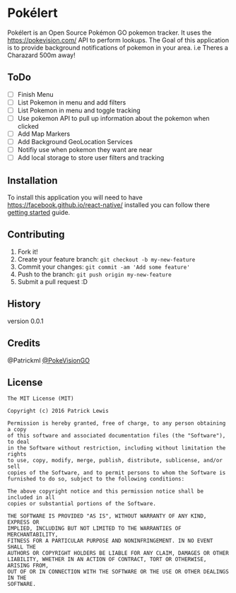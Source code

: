 # Pokélert
Pokélert is an Open Source Pokémon GO pokemon tracker. It uses the https://pokevision.com/ API to perform lookups. The Goal of this application is to provide background notifications of pokemon in your area. i.e Theres a Charazard 500m away!

## ToDo
- [ ]  Finish Menu
- [ ]  List Pokemon in menu and add filters
- [ ]  List Pokemon in menu and toggle tracking
- [ ]  Use pokemon API to pull up information about the pokemon when clicked
- [ ]  Add Map Markers 
- [ ]  Add Background GeoLocation Services
- [ ]  Notifiy use when pokemon they want are near
- [ ]  Add local storage to store user filters and tracking

## Installation

To install this application you will need to have https://facebook.github.io/react-native/ installed you can follow there [getting started](https://facebook.github.io/react-native/docs/getting-started.html#content) guide.

## Contributing

1. Fork it!
2. Create your feature branch: `git checkout -b my-new-feature`
3. Commit your changes: `git commit -am 'Add some feature'`
4. Push to the branch: `git push origin my-new-feature`
5. Submit a pull request :D

## History

version 0.0.1

## Credits

@Patrickml
[@PokeVisionGO](https://twitter.com/pokevisiongo)

## License

```
The MIT License (MIT)

Copyright (c) 2016 Patrick Lewis

Permission is hereby granted, free of charge, to any person obtaining a copy
of this software and associated documentation files (the "Software"), to deal
in the Software without restriction, including without limitation the rights
to use, copy, modify, merge, publish, distribute, sublicense, and/or sell
copies of the Software, and to permit persons to whom the Software is
furnished to do so, subject to the following conditions:

The above copyright notice and this permission notice shall be included in all
copies or substantial portions of the Software.

THE SOFTWARE IS PROVIDED "AS IS", WITHOUT WARRANTY OF ANY KIND, EXPRESS OR
IMPLIED, INCLUDING BUT NOT LIMITED TO THE WARRANTIES OF MERCHANTABILITY,
FITNESS FOR A PARTICULAR PURPOSE AND NONINFRINGEMENT. IN NO EVENT SHALL THE
AUTHORS OR COPYRIGHT HOLDERS BE LIABLE FOR ANY CLAIM, DAMAGES OR OTHER
LIABILITY, WHETHER IN AN ACTION OF CONTRACT, TORT OR OTHERWISE, ARISING FROM,
OUT OF OR IN CONNECTION WITH THE SOFTWARE OR THE USE OR OTHER DEALINGS IN THE
SOFTWARE.
```


